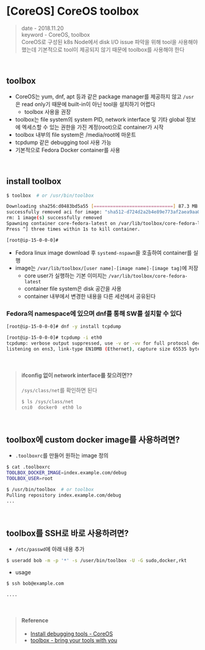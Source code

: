 # [CoreOS] CoreOS toolbox
> date - 2018.11.20  
> keyword - CoreOS, toolbox  
> CoreOS로 구성된 k8s Node에서 disk I/O issue 파악을 위해 tool을 사용해야 했는데 기본적으로 tool이 제공되지 않기 때문에 toolbox를 사용해야 한다

<br>


## toolbox
* CoreOS는 yum, dnf, apt 등과 같은 package manager를 제공하지 않고 `/usr`은 read only기 때문에 built-in이 아닌 tool을 설치하기 어렵다
  * toolbox 사용을 권장
* toolbox는 file system의 system PID, network interface 및 기타 global 정보에 엑세스할 수 있는 권한을 가진 계정(root)으로 container가 시작
* toolbox 내부의 file system은 /media/root에 마운트
* tcpdump 같은 debugging tool 사용 가능
* 기본적으로 Fedora Docker container를 사용


<br>

## install toolbox
```sh
$ toolbox  # or /usr/bin/toolbox

Downloading sha256:d0483bd5a55 [=============================] 87.3 MB / 87.3 MB
successfully removed aci for image: "sha512-d724d2a2b4e89e773af2aea9aa0610c808c2d5d6c8975553abcc1d98c3187497"
rm: 1 image(s) successfully removed
Spawning container core-fedora-latest on /var/lib/toolbox/core-fedora-latest.
Press ^] three times within 1s to kill container.

[root@ip-15-0-0-0]#
```

* Fedora linux image download 후 `systemd-nspawn`을 호출하여 container를 실행
* image는 `/var/lib/toolbox/[user name]-[image name]-[image tag]`에 저장
  * core user가 실행하는 기본 이미지는 `/var/lib/toolbox/core-fedora-latest`
  * container file system은 disk 공간을 사용
  * container 내부에서 변경한 내용을 다른 세션에서 공유된다


### Fedora의 namespace에 있으며 dnf를 통해 SW를 설치할 수 있다
```sh
[root@ip-15-0-0-0]# dnf -y install tcpdump

[root@ip-15-0-0-0]# tcpdump -i eth0
tcpdump: verbose output suppressed, use -v or -vv for full protocol decode
listening on ens3, link-type EN10MB (Ethernet), capture size 65535 bytes
```

<br>

> #### ifconfig 없이 network interface를 찾으려면??
> `/sys/class/net`를 확인하면 된다
>
> ```sh
> $ ls /sys/class/net
> cni0  docker0  eth0 lo
> ```
>


<br>

## toolbox에 custom docker image를 사용하려면?
* `.toolboxrc`를 만들어 원하는 image 정의

```sh
$ cat .toolboxrc
TOOLBOX_DOCKER_IMAGE=index.example.com/debug
TOOLBOX_USER=root

$ /usr/bin/toolbox  # or toolbox
Pulling repository index.example.com/debug
...
```


<br>

## toolbox를 SSH로 바로 사용하려면?
* `/etc/passwd`에 아래 내용 추가
```sh
$ useradd bob -m -p '*' -s /user/bin/toolbox -U -G sudo,docker,rkt
```

* usage
```sh
$ ssh bob@example.com

....
```


<br>

> #### Reference
> * [Install debugging tools - CoreOS](https://coreos.com/os/docs/latest/install-debugging-tools.html)
> * [toolbox - bring your tools with you](https://github.com/coreos/toolbox)
